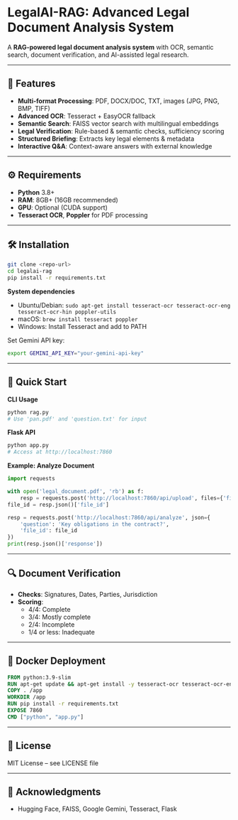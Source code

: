 
# LegalAI-RAG: Advanced Legal Document Analysis System

A **RAG-powered legal document analysis system** with OCR, semantic search, document verification, and AI-assisted legal research.

---

## 🚀 Features

- **Multi-format Processing**: PDF, DOCX/DOC, TXT, images (JPG, PNG, BMP, TIFF)  
- **Advanced OCR**: Tesseract + EasyOCR fallback  
- **Semantic Search**: FAISS vector search with multilingual embeddings  
- **Legal Verification**: Rule-based & semantic checks, sufficiency scoring  
- **Structured Briefing**: Extracts key legal elements & metadata  
- **Interactive Q&A**: Context-aware answers with external knowledge  

---

## ⚙️ Requirements

- **Python** 3.8+  
- **RAM**: 8GB+ (16GB recommended)  
- **GPU**: Optional (CUDA support)  
- **Tesseract OCR**, **Poppler** for PDF processing  

---

## 🛠️ Installation

```bash
git clone <repo-url>
cd legalai-rag
pip install -r requirements.txt
```

**System dependencies**  

- Ubuntu/Debian: `sudo apt-get install tesseract-ocr tesseract-ocr-eng tesseract-ocr-hin poppler-utils`  
- macOS: `brew install tesseract poppler`  
- Windows: Install Tesseract and add to PATH  

Set Gemini API key:

```bash
export GEMINI_API_KEY="your-gemini-api-key"
```

---

## 🚦 Quick Start

**CLI Usage**
```bash
python rag.py
# Use 'pan.pdf' and 'question.txt' for input
```

**Flask API**
```bash
python app.py
# Access at http://localhost:7860
```

**Example: Analyze Document**
```python
import requests

with open('legal_document.pdf', 'rb') as f:
    resp = requests.post('http://localhost:7860/api/upload', files={'file': f})
file_id = resp.json()['file_id']

resp = requests.post('http://localhost:7860/api/analyze', json={
    'question': 'Key obligations in the contract?',
    'file_id': file_id
})
print(resp.json()['response'])
```

---

## 🔍 Document Verification
- **Checks**: Signatures, Dates, Parties, Jurisdiction  
- **Scoring**:  
  - 4/4: Complete  
  - 3/4: Mostly complete  
  - 2/4: Incomplete  
  - 1/4 or less: Inadequate  

---

## 🐳 Docker Deployment
```dockerfile
FROM python:3.9-slim
RUN apt-get update && apt-get install -y tesseract-ocr tesseract-ocr-eng tesseract-ocr-hin poppler-utils
COPY . /app
WORKDIR /app
RUN pip install -r requirements.txt
EXPOSE 7860
CMD ["python", "app.py"]
```

---

## 📄 License
MIT License – see LICENSE file

---

## 🙏 Acknowledgments
- Hugging Face, FAISS, Google Gemini, Tesseract, Flask  
